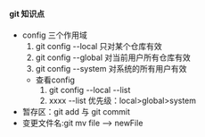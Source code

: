 #### git 知识点
+ config 三个作用域
    1. git config --local 只对某个仓库有效
    2. git config --global 对当前用户所有仓库有效
    3. git config --system 对系统的所有用户有效
  - 查看config
    1. git config --local --list
    2. xxxx --list
    优先级：local>global>system
+ 暂存区：git add 与 git commit
+ 变更文件名:git mv file --> newFile
